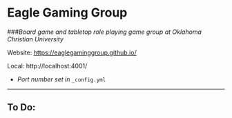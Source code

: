 # Eagle Gaming Group

###_Board game and tabletop role playing game group at Oklahoma Christian University_

Website: https://eaglegaminggroup.github.io/

Local: http://localhost:4001/

- _Port number set in_ `_config.yml`

---
## To Do:


